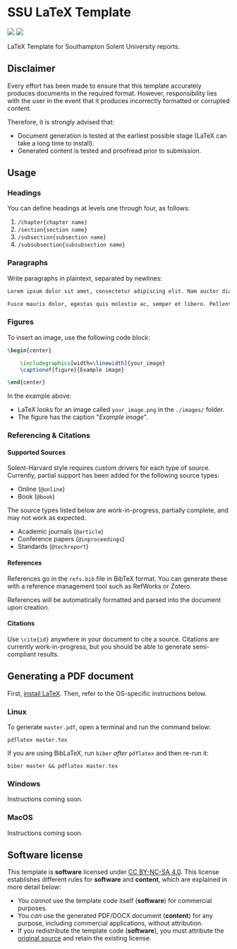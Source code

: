 # SSU LaTeX Template
![](https://img.shields.io/github/v/release/samcole8/solent-latex-template
)
![](https://img.shields.io/badge/status-in_development-orange
)

LaTeX Template for Southampton Solent University reports.

## Disclaimer

Every effort has been made to ensure that this template accurately produces documents in the required format. However, responsibility lies with the user in the event that it produces incorrectly formatted or corrupted content.

Therefore, it is strongly advised that:

- Document generation is tested at the earliest possible stage (LaTeX can take a long time to install).
- Generated content is tested and proofread prior to submission.

## Usage

### Headings

You can define headings at levels one through four, as follows:

1. `/chapter{chapter name}`
2. `/section{section name}`
3. `/subsection{subsection name}`
4. `/subsubsection{subsubsection name}`

### Paragraphs

Write paragraphs in plaintext, separated by newlines:

```tex
Lorem ipsum dolor sit amet, consectetur adipiscing elit. Nam auctor diam augue, at fermentum mauris cursus eget.

Fusce mauris dolor, egestas quis molestie ac, semper et libero. Pellentesque varius eros in dui porta suscipit.
```

### Figures

To insert an image, use the following code block:

```tex
\begin{center}

    \includegraphics[width=\linewidth]{your_image}
    \captionof{figure}{Example image}

\end{center}
```

In the example above:

- LaTeX looks for an image called `your_image.png` in the `./images/` folder.
- The figure has the caption "*Example image*".

### Referencing & Citations

#### Supported Sources

Solent-Harvard style requires custom drivers for each type of source. Currently, partial support has been added for the following source types:

- Online (`@online`)
- Book (`@book`)

The source types listed below are work-in-progress, partially complete, and may not work as expected.

- Academic journals (`@article`)
- Conference papers (`@inproceedings`)
- Standards (`@techreport`)

#### References

References go in the `refs.bib` file in BibTeX format. You can generate these with a reference management tool such as RefWorks or Zotero.

References will be automatically formatted and parsed into the document upon creation.

#### Citations

 Use `\cite{id}` anywhere in your document to cite a source. Citations are currently work-in-progress, but you should be able to generate semi-compliant results.

## Generating a PDF document

First, [install LaTeX](https://www.latex-project.org/get/). Then, refer to the OS-specific instructions below.

### Linux

To generate `master.pdf`, open a terminal and run the command below:

```
pdflatex master.tex
```

If you are using BibLaTeX, run `biber` *after* `pdflatex` and then re-run it:

```
biber master && pdflatex master.tex
```

### Windows

Instructions coming soon.

### MacOS

Instructions coming soon.

## Software license

This template is **software** licensed under [CC BY-NC-SA 4.0](https://creativecommons.org/licenses/by-nc-sa/4.0/deed.en). This license establishes different rules for **software** and **content**, which are explained in more detail below:

- You *cannot* use the template code itself (**software**) for commercial purposes.
- You *can* use the generated PDF/DOCX document (**content**) for any purpose, including commercial applications, without attribution.
- If you redistribute the template code (**software**), you must attribute the [original source](https://github.com/samcole8/solent-latex-template) and retain the existing license.